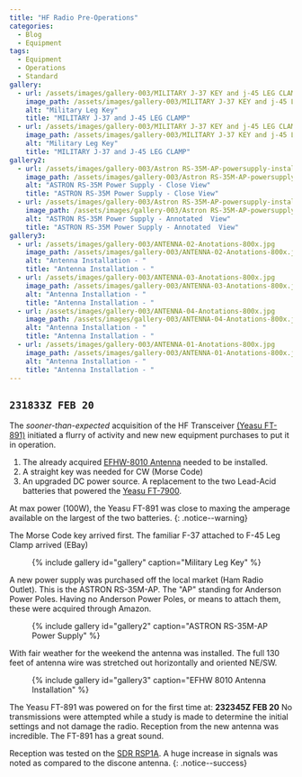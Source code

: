 ```yaml
---
title: "HF Radio Pre-Operations"
categories:
  - Blog
  - Equipment
tags:
  - Equipment
  - Operations
  - Standard
gallery:
  - url: /assets/images/gallery-003/MILITARY J-37 KEY and j-45 LEG CLAMP-01-600x.jpg
    image_path: /assets/images/gallery-003/MILITARY J-37 KEY and j-45 LEG CLAMP-01-600x.jpg
    alt: "Military Leg Key"
    title: "MILITARY J-37 and J-45 LEG CLAMP"
  - url: /assets/images/gallery-003/MILITARY J-37 KEY and j-45 LEG CLAMP-02-600x.jpg
    image_path: /assets/images/gallery-003/MILITARY J-37 KEY and j-45 LEG CLAMP-02-600x.jpg
    alt: "Military Leg Key"
    title: "MILITARY J-37 and J-45 LEG CLAMP"
gallery2:
  - url: /assets/images/gallery-003/Astron RS-35M-AP-powersupply-install-01-800x.jpg
    image_path: /assets/images/gallery-003/Astron RS-35M-AP-powersupply-install-01-800x.jpg
    alt: "ASTRON RS-35M Power Supply - Close View"
    title: "ASTRON RS-35M Power Supply - Close View"
  - url: /assets/images/gallery-003/Astron RS-35M-AP-powersupply-install-03-Anotated-800x.jpg
    image_path: /assets/images/gallery-003/Astron RS-35M-AP-powersupply-install-03-Anotated-800x.jpg
    alt: "ASTRON RS-35M Power Supply - Annotated  View"
    title: "ASTRON RS-35M Power Supply - Annotated  View"
gallery3:
  - url: /assets/images/gallery-003/ANTENNA-02-Anotations-800x.jpg
    image_path: /assets/images/gallery-003/ANTENNA-02-Anotations-800x.jpg
    alt: "Antenna Installation - "
    title: "Antenna Installation - "
  - url: /assets/images/gallery-003/ANTENNA-03-Anotations-800x.jpg
    image_path: /assets/images/gallery-003/ANTENNA-03-Anotations-800x.jpg
    alt: "Antenna Installation - "
    title: "Antenna Installation - "
  - url: /assets/images/gallery-003/ANTENNA-04-Anotations-800x.jpg
    image_path: /assets/images/gallery-003/ANTENNA-04-Anotations-800x.jpg
    alt: "Antenna Installation - "
    title: "Antenna Installation - "
  - url: /assets/images/gallery-003/ANTENNA-01-Anotations-800x.jpg
    image_path: /assets/images/gallery-003/ANTENNA-01-Anotations-800x.jpg
    alt: "Antenna Installation - "
    title: "Antenna Installation - "
---
```

`231833Z FEB 20`
---
The *sooner-than-expected* acquisition of the HF Transceiver [(Yeasu FT-891)][1] initiated a flurry of activity and new new equipment purchases to put it in operation.  

1. The already acquired [EFHW-8010 Antenna][2] needed to be installed.
2. A straight key was needed for CW (Morse Code)
3. An upgraded DC power source.  A replacement to the two Lead-Acid batteries that powered the [Yeasu FT-7900][3].  

At max power (100W), the Yeasu FT-891 was close to maxing the amperage available on the largest of the two batteries.
{: .notice--warning}

The Morse Code key arrived first.  The familiar F-37 attached to F-45 Leg Clamp arrived (EBay)

<figure>
{% include gallery id="gallery" caption="Military Leg Key" %}
</figure>

A new power supply was purchased off the local market (Ham Radio Outlet).  This is the ASTRON RS-35M-AP.  The "AP" standing for Anderson Power Poles.  Having no Anderson Power Poles, or means to attach them, these were acquired through Amazon.

<figure>
{% include gallery id="gallery2" caption="ASTRON RS-35M-AP Power Supply" %}
</figure>

With fair weather for the weekend the antenna was installed.  The full 130 feet of antenna wire was stretched out horizontally and oriented NE/SW.

<figure>
{% include gallery id="gallery3" caption="EFHW 8010 Antenna Installation" %}
</figure>

The Yeasu FT-891 was powered on for the first time at:  **232345Z FEB 20**  No transmissions were attempted while a study is made to determine the initial settings and not damage the radio. Reception from the new antenna was incredible. The FT-891 has a great sound.

Reception was tested on the [SDR RSP1A][4].  A huge increase in signals was noted as compared to the discone antenna.
{: .notice--success}

[1]: https://www.yaesu.com/indexVS.cfm?cmd=DisplayProducts&ProdCatID=102&encProdID=DF4DB262968932E999EAF928B5B6A1A7&DivisionID=65&isArchived=0
[2]: https://myantennas.com/wp/product/efhw-8010/
[3]: https://www.yaesu.com/indexVS.cfm?cmd=DisplayProducts&ProdCatID=106&encProdID=2804F70E1A8F3C4B638CB8E0F201158C&DivisionID=65&isArchived=0
[4]: https://www.sdrplay.com/rsp1a/